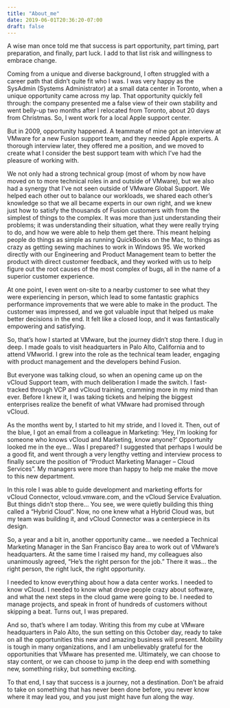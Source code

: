 ```yaml
---
title: "About_me"
date: 2019-06-01T20:36:20-07:00
draft: false
---
```


A wise man once told me that success is part opportunity, part timing, part preparation, and finally, part luck. I add to that list risk and willingness to embrace change.

Coming from a unique and diverse background, I often struggled with a career path that didn’t quite fit who I was. I was very happy as the SysAdmin (Systems Administrator) at a small data center in Toronto, when a unique opportunity came across my lap. That opportunity quickly fell through: the company presented me a false view of their own stability and went belly-up two months after I relocated from Toronto, about 20 days from Christmas. So, I went work for a local Apple support center.

But in 2009, opportunity happened. A teammate of mine got an interview at VMware for a new Fusion support team, and they needed Apple experts. A thorough interview later, they offered me a position, and we moved to create what I consider the best support team with which I’ve had the pleasure of working with.

We not only had a strong technical group (most of whom by now have moved on to more technical roles in and outside of VMware), but we also had a synergy that I’ve not seen outside of VMware Global Support. We helped each other out to balance our workloads, we shared each other’s knowledge so that we all became experts in our own right, and we knew just how to satisfy the thousands of Fusion customers with from the simplest of things to the complex. It was more than just understanding their problems; it was understanding their situation, what they were really trying to do, and how we were able to help them get there. This meant helping people do things as simple as running QuickBooks on the Mac, to things as crazy as getting sewing machines to work in Windows 95. We worked directly with our Engineering and Product Management team to better the product with direct customer feedback, and they worked with us to help figure out the root causes of the most complex of bugs, all in the name of a superior customer experience.

At one point, I even went on-site to a nearby customer to see what they were experiencing in person, which lead to some fantastic graphics performance improvements that we were able to make in the product. The customer was impressed, and we got valuable input that helped us make better decisions in the end. It felt like a closed loop, and it was fantastically empowering and satisfying.

So, that’s how I started at VMware, but the journey didn’t stop there. I dug in deep. I made goals to visit headquarters in Palo Alto, California and to attend VMworld. I grew into the role as the technical team leader, engaging with product management and the developers behind Fusion.

But everyone was talking cloud, so when an opening came up on the vCloud Support team, with much deliberation I made the switch. I fast-tracked through VCP and vCloud training, cramming more in my mind than ever. Before I knew it, I was taking tickets and helping the biggest enterprises realize the benefit of what VMware had promised through vCloud.

As the months went by, I started to hit my stride, and I loved it. Then, out of the blue, I got an email from a colleague in Marketing: ‘Hey, I’m looking for someone who knows vCloud and Marketing, know anyone?’ Opportunity looked me in the eye… Was I prepared? I suggested that perhaps I would be a good fit, and went through a very lengthy vetting and interview process to finally secure the position of “Product Marketing Manager – Cloud Services”. My managers were more than happy to help me make the move to this new department.

In this role I was able to guide development and marketing efforts for vCloud Connector, vcloud.vmware.com, and the vCloud Service Evaluation. But things didn’t stop there… You see, we were quietly building this thing called a “Hybrid Cloud”. Now, no one knew what a Hybrid Cloud was, but my team was building it, and vCloud Connector was a centerpiece in its design.

So, a year and a bit in, another opportunity came… we needed a Technical Marketing Manager in the San Francisco Bay area to work out of VMware’s headquarters. At the same time I raised my hand, my colleagues also unanimously agreed, “He’s the right person for the job.” There it was… the right person, the right luck, the right opportunity.

I needed to know everything about how a data center works. I needed to know vCloud. I needed to know what drove people crazy about software, and what the next steps in the cloud game were going to be. I needed to manage projects, and speak in front of hundreds of customers without skipping a beat. Turns out, I was prepared.

And so, that’s where I am today. Writing this from my cube at VMware headquarters in Palo Alto, the sun setting on this October day, ready to take on all the opportunities this new and amazing business will present. Mobility is tough in many organizations, and I am unbelievably grateful for the opportunities that VMware has presented me. Ultimately, we can choose to stay content, or we can choose to jump in the deep end with something new, something risky, but something exciting.

To that end, I say that success is a journey, not a destination. Don’t be afraid to take on something that has never been done before, you never know where it may lead you, and you just might have fun along the way.